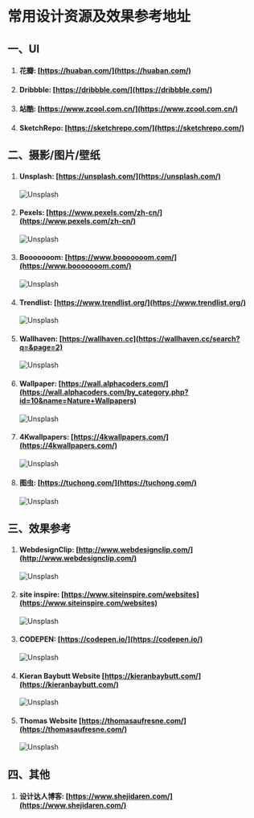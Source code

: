 # 常用设计资源及效果参考地址

## 一、UI

1. #### 花瓣: [https://huaban.com/](https://huaban.com/)
2. #### Dribbble: [https://dribbble.com/](https://dribbble.com/)
3. #### 站酷: [https://www.zcool.com.cn/](https://www.zcool.com.cn/)
4. #### SketchRepo: [https://sketchrepo.com/](https://sketchrepo.com/)

## 二、摄影/图片/壁纸

1. #### Unsplash: [https://unsplash.com/](https://unsplash.com/)
   ![Unsplash](./imgs/design/1691700221243_.pic_hd.jpg)
2. #### Pexels: [https://www.pexels.com/zh-cn/](https://www.pexels.com/zh-cn/)
   ![Unsplash](./imgs/design/1681700221226_.pic_hd.jpg)
3. #### Booooooom: [https://www.booooooom.com/](https://www.booooooom.com/)
   ![Unsplash](./imgs/design/1671700221210_.pic_hd.jpg)
4. #### Trendlist: [https://www.trendlist.org/](https://www.trendlist.org/)
   ![Unsplash](./imgs/design/1661700221111_.pic_hd.jpg)
5. #### Wallhaven: [https://wallhaven.cc](https://wallhaven.cc/search?q=&page=2)
   ![Unsplash](./imgs/design/WechatIMG170.png)
6. #### Wallpaper: [https://wall.alphacoders.com/](https://wall.alphacoders.com/by_category.php?id=10&name=Nature+Wallpapers)
   ![Unsplash](./imgs/design/WechatIMG171.png)
7. #### 4Kwallpapers: [https://4kwallpapers.com/](https://4kwallpapers.com/)
   ![Unsplash](./imgs/design/WechatIMG172.png)
8. #### 图虫: [https://tuchong.com/](https://tuchong.com/)
   ![Unsplash](./imgs/design/WechatIMG178.png)

## 三、效果参考

1. #### WebdesignClip: [http://www.webdesignclip.com/](http://www.webdesignclip.com/)
   ![Unsplash](./imgs/design/WechatIMG173.png)
2. #### site inspire: [https://www.siteinspire.com/websites](https://www.siteinspire.com/websites)
   ![Unsplash](./imgs/design/WechatIMG177.png)
3. #### CODEPEN: [https://codepen.io/](https://codepen.io/)
   ![Unsplash](./imgs/design/WechatIMG174.png)
4. #### Kieran Baybutt Website [https://kieranbaybutt.com/](https://kieranbaybutt.com/)
   ![Unsplash](./imgs/design/WechatIMG175.png)
5. #### Thomas Website [https://thomasaufresne.com/](https://thomasaufresne.com/)
   ![Unsplash](./imgs/design/WechatIMG176.png)

## 四、其他

1. #### 设计达人博客: [https://www.shejidaren.com/](https://www.shejidaren.com/)
